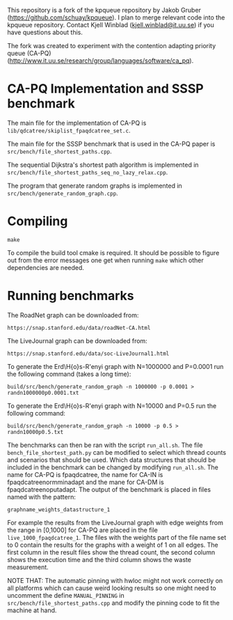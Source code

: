This repository is a fork of the kpqueue repository by Jakob Gruber
(https://github.com/schuay/kpqueue). I plan to merge relevant code
into the kpqueue repository. Contact Kjell Winblad
(kjell.winblad@it.uu.se) if you have questions about this.

The fork was created to experiment with the contention adapting
priority queue (CA-PQ) (http://www.it.uu.se/research/group/languages/software/ca_pq).

CA-PQ Implementation and SSSP benchmark
=======================================

The main file for the implementation of CA-PQ is `lib/qdcatree/skiplist_fpaqdcatree_set.c`.

The main file for the SSSP benchmark that is used in the CA-PQ paper is `src/bench/file_shortest_paths.cpp`.

The sequential Dijkstra's shortest path algorithm is implemented in `src/bench/file_shortest_paths_seq_no_lazy_relax.cpp`.

The program that generate random graphs is implemented in `src/bench/generate_random_graph.cpp`.

Compiling
=========

`make`

To compile the build tool cmake is required. It should be possible to
figure out from the error messages one get when running `make` which
other dependencies are needed.

Running benchmarks
==================

The RoadNet graph can be downloaded from:

`https://snap.stanford.edu/data/roadNet-CA.html`

The LiveJournal graph can be downloaded from:

`https://snap.stanford.edu/data/soc-LiveJournal1.html`

To generate the Erd\H{o}s-R\'enyi graph with N=1000000 and P=0.0001 run the following command (takes a long time):

`build/src/bench/generate_random_graph -n 1000000 -p 0.0001 > randn1000000p0.0001.txt`

To generate the Erd\H{o}s-R\'enyi graph with N=10000 and P=0.5 run the following command:

`build/src/bench/generate_random_graph -n 10000 -p 0.5 > randn10000p0.5.txt`

The benchmarks can then be ran with the script `run_all.sh`. The file
`bench_file_shortest_path.py` can be modified to select which thread
counts and scenarios that should be used. Which data structures that
should be included in the benchmark can be changed by modifying
`run_all.sh`. The name for CA-PQ is fpaqdcatree, the name for CA-IN is
fpaqdcatreenormminadapt and the mane for CA-DM is
fpaqdcatreenoputadapt. The output of the benchmark is placed in files
named with the pattern:

`graphname_weights_datastructure_1`


For example the results from the LiveJournal graph with edge weights
from the range in [0,1000] for CA-PQ are placed in the file
`live_1000_fpaqdcatree_1`. The files with the weights part of the file
name set to 0 contain the results for the graphs with a weight of 1 on
all edges. The first column in the result files show the thread count,
the second column shows the execution time and the third column shows
the waste measurement.

NOTE THAT: The automatic pinning with hwloc might not work correctly
on all platforms which can cause weird looking results so one might
need to uncomment the define `MANUAL_PINNING` in
`src/bench/file_shortest_paths.cpp` and modify the pinning code to fit
the machine at hand.